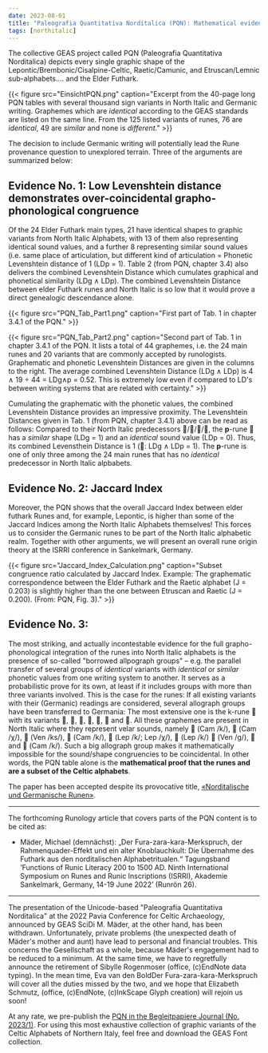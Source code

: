 ```yaml
---
date: 2023-08-01
title: "Paleografia Quantitativa Norditalica (PQN): Mathematical evidence for a full grapho-phonological integration of the runes into North Italic alpbabets"
tags: [northitalic]
---
```

The collective GEAS project called PQN (Paleografia Quantitativa Norditalica) depicts every single graphic shape of the Lepontic/Brembonic/Cisalpine-Celtic, Raetic/Camunic, and Etruscan/Lemnic sub-alphabets.... and the Elder Futhark. 

{{< figure src="EinsichtPQN.png" caption="Excerpt from the 40-page long PQN tables with several thousand sign variants in North Italic and Germanic writing. Graphemes which are *identical* according to the GEAS standards are listed on the same line. From the 125 listed variants of runes, 76 are *identical*, 49 are *similar* and none is *different*." >}} 

The decision to include Germanic writing will potentially lead the Rune provenance question to unexplored terrain. Three of the arguments are summarized below:

## Evidence No. 1: Low Levenshtein distance demonstrates over-coincidental grapho-phonological congruence
Of the 24 Elder Futhark main types, 21 have identical shapes to graphic variants from North Italic Alphabets, with 13 of them also representing identical sound values, and a further 8 representing similar sound values (i.e. same place of articulation, but different kind of articulation = Phonetic Levenshtein distance of 1 (LDp = 1). Table 2 (from PQN, chapter 3.4) also delivers the combined Levenshtein Distance which cumulates graphical and phonetical similarity (LDg ∧ LDp). The combined Levenshtein Distance between elder Futhark runes and North Italic is so low that it would prove a direct genealogic descendance alone. 


{{< figure src="PQN_Tab_Part1.png" caption="First part of Tab. 1 in chapter 3.4.1 of the PQN." >}} 

{{< figure src="PQN_Tab_Part2.png" caption="Second part of Tab. 1 in chapter 3.4.1 of the PQN. It lists a total of 44 graphemes, i.e. the 24 main runes and 20 variants that are commonly accepted by runologists. Graphematic and phonetic Levenshtein Distances are given in the columns to the right. The average combined Levenshtein Distance (LDg ∧ LDp) is 4 ∧ 19 ÷ 44 = LDg∧p = 0.52. This is extremely low even if compared to LD's between writing systems that are related with certainty." >}} 


 Cumulating the graphematic with the phonetic values, the combined Levenshtein Distance provides an impressive proximity. The Levenshtein Distances given in Tab. 1 (from PQN, chapter 3.4.1) above can be read as follows: Compared to their North Italic predecessors ///, the **p**-rune  has a *similar* shape (LDg = 1) and an *identical* sound value (LDp = 0). Thus, its combined Levensthein Distance is 1 (: LDg ∧ LDp = 1). The **p**-rune is one of only three among the 24 main runes that has no *identical* predecessor in North Italic alpbabets.

## Evidence No. 2: Jaccard Index
Moreover, the PQN shows that the overall Jaccard Index between elder futhark Runes and, for example, Lepontic, is higher than some of the Jaccard Indices among the North Italic Alphabets themselves! This forces us to consider the Germanic runes to be part of the North Italic alphabetic realm. Together with other arguments, we will present an overall rune origin theory at the ISRRI conference in Sankelmark, Germany. 

{{< figure src="Jaccard_Index_Calculation.png" caption="Subset congruence ratio calculated by Jaccard Index. Example: The graphematic correspondence between the Elder Futhark and the Raetic alphabet (J = 0.203) is slightly higher than the one between Etruscan and Raetic (J = 0.200). (From: PQN, Fig. 3)." >}}

## Evidence No. 3: 
The most striking, and actually incontestable evidence for the full grapho-phonological integration of the runes into North Italic alphabets is the presence of so-called "borrowed allpograph groups" – e.g. the parallel transfer of several groups of *identical* variants with *identical* or *similar* phonetic values from one writing system to another. It serves as a probabilistic prove for its own, at least if it includes groups with more than three variants involved. This is the case for the runes: If all existing variants with their (Germanic) readings are considered, several allograph groups have been transferred to Germania: The most extensive one is the k-rune  with its variants , , , , ,  and . All these graphemes are present in North Italic where they represent velar sounds, namely  (Cam /k/),  (Cam /χ/),  (Ven /ks/),  (Cam /k/),  (Lep /k/; Lep /χ/),  (Lep /k/)  (Ven /g/),  and  (Cam /k/). Such a big allograph group makes it mathematically impossible for the sound/shape congruencies to be coincidental. In other words, the PQN table alone is the **mathematical proof that the runes and are a subset of the Celtic alphabets**.

The paper has been accepted despite its provocative title, [«Norditalische und Germanische Runen»](https://www.isrri2022.uni-kiel.de/abstracts/#m%C3%A4der).

---
The forthcoming Runology article that covers parts of the PQN content is to be cited as:
* Mäder, Michael (demnächst): „Der Fura-zara-kara-Merkspruch, der Rahmenquader-Effekt und ein alter Knoblauchkult: Die Übernahme des Futhark aus den norditalischen Alphabetritualen.“ Tagungsband ’Functions of Runic Literacy 200 to 1500 AD. Ninth International Symposium on Runes and Runic Inscriptions (ISRRI), Akademie Sankelmark, Germany, 14-19 June 2022’ (Runrön 26).
---

The presentation of the Unicode-based "Paleografia Quantitativa Norditalica" at the 2022 Pavia Conference for Celtic Archaeology, announced by GEAS SciDi M. Mäder, at the other hand, has been withdrawn. Unfortunately, private problems (the unexpected death of Mäder's mother and aunt) have lead to personal and financial troubles. This concerns the Gesellschaft as a whole, because Mäder's engagement had to be reduced to a minimum. At the same time, we have to regretfully announce the retirement of Sibylle Rogenmoser (office, (c)EndNote data typing). In the mean time, Eva van den BoldDer Fura-zara-kara-Merkspruch will cover all the duties missed by the two, and we hope that Elizabeth Schmutz, (office, (c)EndNote, (c)InkScape Glyph creation) will rejoin us soon!

At any rate, we pre-publish the [PQN in the Begleitpapiere Journal (No. 2023/1)](https://center-for-decipherment.ch/journal/). For using this most exhaustive collection of graphic variants of the Celtic Alphabets of Northern Italy, feel free and download the GEAS Font collection.

